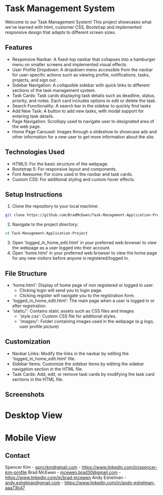 # Task Management System

Welcome to our Task Management System! This project showcases what we've learned with html, customer CSS, Bootstrap and implemented responsive design that adapts to different screen sizes.

## Features

- Responsive Navbar: A fixed-top navbar that collapses into a hamburger menu on smaller screens and implemented visual effects.
- User Profile Dropdown: A dropdown menu accessible from the navbar for user-specific actions such as viewing profile, notifications, tasks, projects, and sign out.
- Sidebar Navigation: A collapsible sidebar with quick links to different sections of the task management system.
- Task Cards: Task cards displaying task details such as deadline, status, priority, and notes. Each card includes options to edit or delete the task.
- Search Functionality: A search bar in the sidebar to quickly find tasks
- Add New Task: A button to add new tasks, with modal support for entering task details.
- Page Navigation: Scrollspy used to navigate user to designated area of the web page.
- Home Page Carousel: Images through a slideshow to showcase ads and other information for a new user to get more information about the site.

## Technologies Used

- HTML5: For the basic structure of the webpage.
- Bootstrap 5: For responsive layout and components.
- Font Awesome: For icons used in the navbar and task cards.
- Custom CSS: For additional styling and custom hover effects.

## Setup Instructions

1. Clone the repository to your local machine:
```bash
git clone https://github.com/BradMcEwen/Task-Management-Application-Project.git
```

2. Navigate to the project directory:
```bash
cd Task-Management-Application-Project
```

3. Open 'logged_in_home_edit.html' in your preferred web browser to view the webpage as a user logged into their account.
4. Open 'home.html' in your preferred web browser to view the home page for any new visitors before anyone is registered/logged in.

## File Structure

- 'home.html': Display of home page of non registered or logged in user.
    - Clicking login will send you to login page.
    - Clicking register will navigate you to the registration form.
- 'logged_in_home_edit.html': The main page when a user is logged in or after registration.
- 'static/': Contains static assets such as CSS files and images
    - 'style.css': Custom CSS file for additional styles.
    - 'images/': Folder containing images used in the webpage (e.g logo, user profile picture)

## Customization

- Navbar Links: Modify the links in the navbar by editing the 'logged_in_home_edit.html' file.
- Sidebar Items: Customize the sidebar items by editing the sidebar navigation section in the HTML file.
- Task Cards: Add, edit, or remove task cards by modifying the task card sections in the HTML file.

## Screenshots

# Desktop View

# Mobile View

## Contact
Spencer Kim - spncrkm@gmail.com - https://www.linkedin.com/in/spencer-kim-profile
Brad McEwen - mcewen.brad30@gmail.com - https://www.linkedin.com/in/brad-mcewen
Andy Eshelman - andy.eshelman@gmail.com - https://www.linkedin.com/in/andy-eshelman-aaa73b47